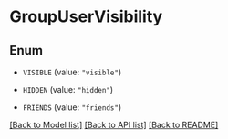 # GroupUserVisibility

## Enum


* `VISIBLE` (value: `"visible"`)

* `HIDDEN` (value: `"hidden"`)

* `FRIENDS` (value: `"friends"`)


[[Back to Model list]](../README.md#documentation-for-models) [[Back to API list]](../README.md#documentation-for-api-endpoints) [[Back to README]](../README.md)


